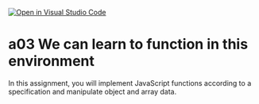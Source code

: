 [![Open in Visual Studio Code](https://classroom.github.com/assets/open-in-vscode-f059dc9a6f8d3a56e377f745f24479a46679e63a5d9fe6f495e02850cd0d8118.svg)](https://classroom.github.com/online_ide?assignment_repo_id=6099160&assignment_repo_type=AssignmentRepo)
# a03 We can learn to function in this environment
In this assignment, you will implement JavaScript functions according to a specification and manipulate object and array data.
